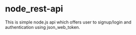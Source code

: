 # node_rest-api 
This is simple node.js api which offers user to signup/login and authentication using json_web_token.
